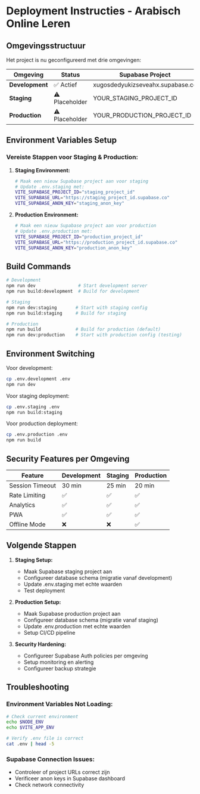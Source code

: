 # Deployment Instructies - Arabisch Online Leren

## Omgevingsstructuur

Het project is nu geconfigureerd met drie omgevingen:

| Omgeving | Status | Supabase Project | Configuratie File |
|----------|--------|------------------|-------------------|
| **Development** | ✅ Actief | xugosdedyukizseveahx.supabase.co | .env.development |
| **Staging** | ⚠️ Placeholder | YOUR_STAGING_PROJECT_ID | .env.staging |
| **Production** | ⚠️ Placeholder | YOUR_PRODUCTION_PROJECT_ID | .env.production |

## Environment Variables Setup

### Vereiste Stappen voor Staging & Production:

1. **Staging Environment:**
   ```bash
   # Maak een nieuw Supabase project aan voor staging
   # Update .env.staging met:
   VITE_SUPABASE_PROJECT_ID="staging_project_id"
   VITE_SUPABASE_URL="https://staging_project_id.supabase.co"
   VITE_SUPABASE_ANON_KEY="staging_anon_key"
   ```

2. **Production Environment:**
   ```bash
   # Maak een nieuw Supabase project aan voor production  
   # Update .env.production met:
   VITE_SUPABASE_PROJECT_ID="production_project_id"
   VITE_SUPABASE_URL="https://production_project_id.supabase.co"
   VITE_SUPABASE_ANON_KEY="production_anon_key"
   ```

## Build Commands

```bash
# Development
npm run dev                # Start development server
npm run build:development  # Build for development

# Staging  
npm run dev:staging       # Start with staging config
npm run build:staging     # Build for staging

# Production
npm run build             # Build for production (default)
npm run dev:production    # Start with production config (testing)
```

## Environment Switching

Voor development:
```bash
cp .env.development .env
npm run dev
```

Voor staging deployment:
```bash
cp .env.staging .env
npm run build:staging
```

Voor production deployment:
```bash
cp .env.production .env  
npm run build
```

## Security Features per Omgeving

| Feature | Development | Staging | Production |
|---------|-------------|---------|------------|
| Session Timeout | 30 min | 25 min | 20 min |
| Rate Limiting | ✅ | ✅ | ✅ |
| Analytics | ✅ | ✅ | ✅ |
| PWA | ✅ | ✅ | ✅ |
| Offline Mode | ❌ | ❌ | ✅ |

## Volgende Stappen

1. **Staging Setup:**
   - Maak Supabase staging project aan
   - Configureer database schema (migratie vanaf development)
   - Update .env.staging met echte waarden
   - Test deployment

2. **Production Setup:**
   - Maak Supabase production project aan  
   - Configureer database schema (migratie vanaf staging)
   - Update .env.production met echte waarden
   - Setup CI/CD pipeline

3. **Security Hardening:**
   - Configureer Supabase Auth policies per omgeving
   - Setup monitoring en alerting
   - Configureer backup strategie

## Troubleshooting

### Environment Variables Not Loading:
```bash
# Check current environment
echo $NODE_ENV
echo $VITE_APP_ENV

# Verify .env file is correct
cat .env | head -5
```

### Supabase Connection Issues:
- Controleer of project URLs correct zijn
- Verificeer anon keys in Supabase dashboard
- Check network connectivity
```